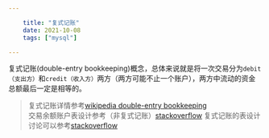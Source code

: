 ```yaml
---

    title: "复式记账"
    date: 2021-10-08
    tags: ["mysql"]

---
```

复式记账(double-entry bookkeeping)概念，总体来说就是将一次交易分为`debit（支出方）`和`credit（收入方）`两方（两方可能不止一个账户），两方中流动的资金总额最后一定是相等的。  
> 复式记账详情参考[wikipedia double-entry bookkeeping](https://en.wikipedia.org/wiki/Double-entry_bookkeeping)  
> 交易余额账户表设计参考（非复式记账）[stackoverflow](https://stackoverflow.com/questions/29688982/derived-account-balance-vs-stored-account-balance-for-a-simple-bank-account/29713230#29713230)
> 复式记账的表设计讨论可以参考[stackoverflow](https://stackoverflow.com/questions/59432964/relational-data-model-for-double-entry-accounting/59465148#59465148)  

